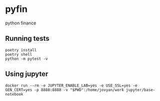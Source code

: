 # pyfin

python finance

## Running tests

```
poetry install
poetry shell
python -m pytest -v
```

## Using jupyter

```
docker run --rm -e JUPYTER_ENABLE_LAB=yes -e USE_SSL=yes -e GEN_CERT=yes -p 8888:8888 -v "$PWD":/home/jovyan/work jupyter/base-notebook
```
